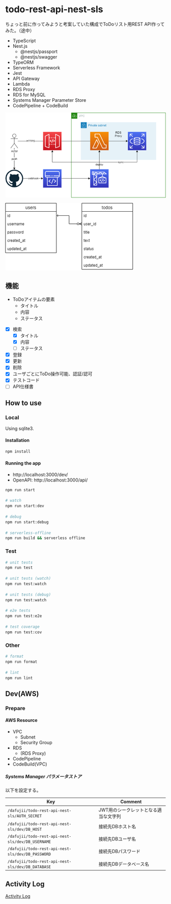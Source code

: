 # todo-rest-api-nest-sls

ちょっと前に作ってみようと考案していた構成でToDoリスト用REST API作ってみた。（途中）

- TypeScript
- Nest.js
  - @nestjs/passport
  - @nestjs/swagger
- TypeORM
- Serverless Framework
- Jest
- API Gateway
- Lambda
- RDS Proxy
- RDS for MySQL
- Systems Manager Parameter Store
- CodePipeline + CodeBuild

![./docs/aws_architecture.png](./docs/aws_architecture.png)

![./docs/ER.png](./docs/ER.png)

## 機能

- ToDoアイテムの要素
  - タイトル
  - 内容
  - ステータス
- [x] 検索
  - [x] タイトル
  - [x] 内容
  - [ ] ステータス
- [x] 登録
- [x] 更新
- [x] 削除
- [x] ユーザごとにToDo操作可能、認証/認可
- [x] テストコード
- [ ] API仕様書

## How to use

### Local

Using sqlite3.

#### Installation

```bash
npm install
```

#### Running the app

- http://localhost:3000/dev/
- OpenAPI: http://localhost:3000/api/

```bash
npm run start

# watch
npm run start:dev

# debug
npm run start:debug

# serverless-offline
npm run build && serverless offline
```

### Test

```bash
# unit tests
npm run test

# unit tests (watch)
npm run test:watch

# unit tests (debug)
npm run test:watch

# e2e tests
npm run test:e2e

# test coverage
npm run test:cov
```

### Other

```bash
# format
npm run format

# lint
npm run lint
```

## Dev(AWS)

### Prepare

#### AWS Resource

- VPC
  - Subnet
  - Security Group
- RDS
  - (RDS Proxy)
- CodePipeline
- CodeBuild(VPC)

##### Systems Manager パラメータストア

以下を設定する。

|Key|Comment|
|---|---|
|`/dafujii/todo-rest-api-nest-sls/AUTH_SECRET`|JWT用のシークレットとなる適当な文字列|
|`/dafujii/todo-rest-api-nest-sls/dev/DB_HOST`|接続先DBホスト名|
|`/dafujii/todo-rest-api-nest-sls/dev/DB_USERNAME`|接続先DBユーザ名|
|`/dafujii/todo-rest-api-nest-sls/dev/DB_PASSWORD`|接続先DBパスワード|
|`/dafujii/todo-rest-api-nest-sls/dev/DB_DATABASE`|接続先DBデータベース名|

## Activity Log

[Activity Log](./docs/ActivityLog.md)
